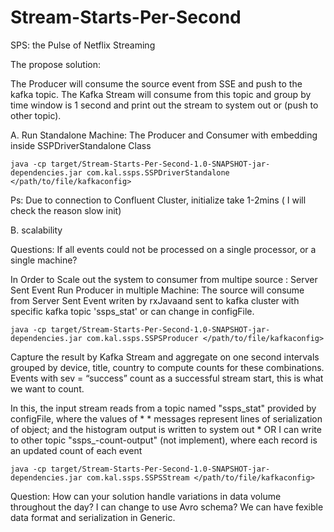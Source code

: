 # Stream-Starts-Per-Second
SPS: the Pulse of Netflix Streaming

The propose solution: 

The Producer will consume the source event from SSE and push to the kafka topic. The Kafka Stream will consume from this topic and group by time window is 1 second and print out the stream to system out or (push to other topic).

A. Run Standalone Machine:
The Producer and Consumer with embedding inside SSPDriverStandalone Class

```
java -cp target/Stream-Starts-Per-Second-1.0-SNAPSHOT-jar-dependencies.jar com.kal.ssps.SSPDriverStandalone </path/to/file/kafkaconfig>
```
Ps: Due to connection to Confluent Cluster, initialize take 1-2mins ( I will check the reason slow init)

B. scalability

 Questions: If all events could not be processed on a single processor, or a single machine?

In Order to Scale out the system to consumer from multipe source : Server Sent Event 
Run Producer in multiple Machine:
The source will consume from Server Sent Event writen by rxJavaand sent to kafka cluster with specific kafka topic 'ssps_stat' or can change in configFile.

```
java -cp target/Stream-Starts-Per-Second-1.0-SNAPSHOT-jar-dependencies.jar com.kal.ssps.SSPSProducer </path/to/file/kafkaconfig>
```

Capture the result by Kafka Stream and aggregate on one second intervals grouped by device, title, country to compute counts for these combinations. Events with sev = “success” count as a successful stream start, this is what we want to count.

In this, the input stream reads from a topic named "ssps_stat" provided by configFile, where the values of
     *  * messages represent lines of serialization of object; and the histogram output is written to system out
     *  OR I can write to other topic "ssps_-count-output" (not implement), where each record is an updated count of each event

```
java -cp target/Stream-Starts-Per-Second-1.0-SNAPSHOT-jar-dependencies.jar com.kal.ssps.SSPSStream </path/to/file/kafkaconfig>
```

Question: How can your solution handle variations in data volume throughout the day?
I can change to use Avro schema? We can have fexible data format and serialization in Generic.
